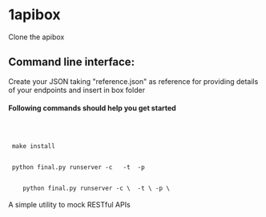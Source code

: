 1apibox
======


Clone the apibox
<h2>
Command line interface:
</h2>
Create your JSON taking "reference.json" as reference for providing details of your endpoints and insert in box folder
<br>
<h4>
 Following commands should help you get started
</h4>
<code>
 <br>
 make install 
 <br>
 python final.py runserver -c <conf_filename>  -t <host  (0.0.0.0)> -p <port number (9823)>

</code>
<code>
    python final.py runserver -c \<conf_filename>  -t \<host  (0.0.0.0)> -p \<port number (9823)>
</code>
 <br>
A simple utility to mock RESTful APIs
